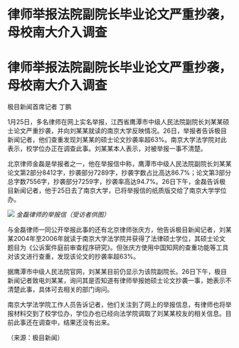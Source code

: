 # 律师举报法院副院长毕业论文严重抄袭，母校南大介入调查

# 律师举报法院副院长毕业论文严重抄袭，母校南大介入调查

极目新闻首席记者 丁鹏

1月25日，多名律师在网上实名举报，江西省鹰潭市中级人民法院副院长刘某某硕士论文严重抄袭，并向刘某某就读的南京大学反映情况。26日，举报者告诉极目新闻记者，他们查重发现刘某某的硕士论文抄袭率超63%。南京大学法学院对此表示，校学位办正在调查此事。刘某某本人表示，对被举报一事不清楚。

北京律师金磊是举报者之一，他在举报信中称，鹰潭市中级人民法院副院长刘某某论文第2部分8412字，抄袭部分7289字，抄袭字数占比高达86.7%；论文第3部分总字数7556字，抄袭部分7259字，抄袭率高达94.7%。26日下午，金磊告诉极目新闻记者，他于25日去了南京大学，已将举报信的纸质版交给了南京大学学位办。

![](https://inews.gtimg.com/om_bt/O2BCidfluG1zmWX333yhP4s4kKGR3azNxhLUNIyARkwGYAA/1000)
_金磊律师的举报信（受访者供图）_

与金磊律师一同公开举报此事的还有北京律师张庆方，他告诉极目新闻记者，刘某某2004年至2006年就读于南京大学法学院并获得了法律硕士学位，其硕士论文题目为《公诉案件庭前审查程序研究》。但张庆方使用中国知网的查重功能等工具对该文进行查重，发现该论文的抄袭率超63%。

据鹰潭市中级人民法院官网，刘某某目前仍显示为该院副院长。26日下午，极目新闻记者致电刘某某，询问其是否知道有律师举报她硕士论文抄袭一事，她表示不清楚此事，具体可去相关的部门询问。

南京大学法学院工作人员告诉记者，他们关注到了网上的举报信息，有律师也将举报材料交到了校学位办，学位办也已经向法学院调取了刘某某校友的相关信息。目前此事还在调查中，结果还没有出来。

（来源：极目新闻）

